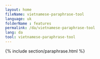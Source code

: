 ```yaml
---
layout: home
fileName: vietnamese-paraphrase-tool
language: uk
folderName : features
permalink: /da/vietnamese-paraphrase-tool
lang: da
tool: vietnamese-paraphrase-tool
---
```

{% include section/paraphrase.html %}